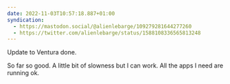 ```yaml
---
date: 2022-11-03T10:57:18.887+01:00
syndication:
  - https://mastodon.social/@alienlebarge/109279281644277260
  - https://twitter.com/alienlebarge/status/1588108336565813248
---
```

Update to Ventura done.

So far so good. A little bit of slowness but I can work. All the apps I need are running ok.

